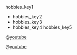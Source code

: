 hobbies_key1
* hobbies_key2
* hobbies_key3
* hobbies_key4
hobbies_key5


@[youtube](Wcjx6xReC7U)

@[youtube](oADRAv9zmRA)